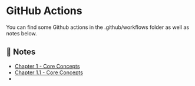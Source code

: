 # GitHub Actions 

You can find some Github actions in the .github/workflows folder as well as notes below. 

## 📙 Notes 

- [Chapter 1 - Core Concepts](./Notes/Chapter-1.md)
- [Chapter 1.1 - Core Concepts](./Notes/Chapter-1.1.md)
- 
